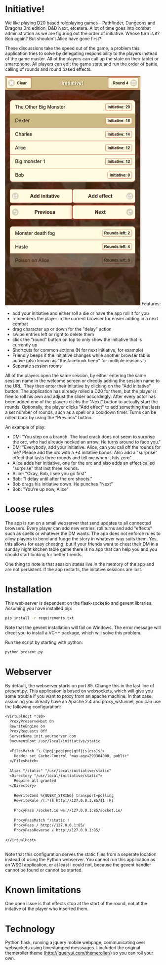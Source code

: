 # Initiative!
We like playing D20 based roleplaying games - Pathfinder, Dungeons and Dragons 3rd edition, D&D Next, etcetera. A lot of time goes into combat administration as we are figuring out the order of initiative. Whose turn is it? Bob again? But shouldn't Alice have gone first? 

These discussions take the speed out of the game, a problem this application tries to solve by delegating responsibility to the players instead of the game master. All of the players can call up the state on their tablet or smartphone. All players can edit the game state and run the order of battle, calling of rounds and round based effects.
 
![Alt text](/static/css/images/screenshot.png?raw=true "App screenshot")
Features: 
- add your initiative and either roll a die or have the app roll it for you
- remembers the player in the current browser for easier adding in a next combat
- drag character up or down for the "delay" action
- swipe entries left or right to delete them
- click the "round" button on top to only show the initiative that is currently up
- Shortcuts for common actions (N for next initiative, for example)
- Friendly beeps if the initiative changes while another browser tab is active (also known as "the facebook beep" for multiple reasons..)
- Seperate session rooms

All of the players open the same session, by either entering the same session name in the welcome screen or directly adding the session name to the URL. They then enter their initative by clicking on the "Add initative" button. The application has already rolled a D20 for them, but the player is free to roll his own and adjust the slider accordingly. After every actor has been added one of the players clicks the "Next" button to actually start the rounds. Optionally, the player clicks "Add effect" to add something that lasts a set number of rounds, such as a spell or a cooldown timer. Turns can be rolled back by using the "Previous" button. 

An example of play: 
- DM: "You step on a branch. The loud crack does not seem to surprise the orc, who had already nocked an arrow. He turns around to face you."
- DM: "Everybody, add your initiative. Alice, can you call off the rounds for me? Please add the orc with a +4 initative bonus. Also add a "surprise" effect that lasts three rounds and tell me when it hits zero"
- Alice adds her initiative, one for the orc and also adds an effect called "surprise" that last three rounds. 
- Alice: "Okay, Bob, I see you go first"
- Bob: "I delay until after the orc shoots."
- Bob drags his initiative down. He punches "Next"
- Bob: "You're up now, Alice"

# Loose rules
The app is run on a small webserver that send updates to all connected browsers. Every player can add new entries, roll turns and add "effects" such as spells or whatever the DM wants. The app does not enforce rules to allow players to bend and fudge the story in whatever way suits them. Yes, this allows for easy cheating, but if your friends want to cheat their DM in a sunday night kitchen table game there is no app that can help you and you should start looking for better friends.


One thing to note is that session states live in the memory of the app and are not persistent. If the app restarts, the initative sessions are lost. 

# Installation
This web server is dependent on the flask-socketio and gevent libraries. Assuming you have installed pip:
```sh
pip install -r requirements.txt 
```
Note that the gevent installation will fail on Windows. The error message will direct you to install a VC++ package, which will solve this problem. 

Run the script by starting with python:
```sh
python present.py
````

# Webserver
By default, the webserver starts on port 85. Change this in the last line of present.py. This application is based on websockets, which will give you some trouble if you want to proxy from an apache machine. In that case, assuming you already have an Apache 2.4 and proxy_wstunnel, you can use the following configuration: 
```
<VirtualHost *:80>
  ProxyPreserveHost On
  RewriteEngine on
  ProxyRequests Off
  ServerName init.yourserver.com
  DocumentRoot /usr/local/initiative/static

  <FilesMatch "\.(jpg|jpeg|png|gif|js|css)$">
    Header set Cache-Control "max-age=290304000, public"
  </FilesMatch>

  Alias "/static" "/usr/local/initiative/static"
  <Directory "/usr/local/initiative/static">
    Require all granted
  </Directory>

    RewriteCond %{QUERY_STRING} transport=polling
    RewriteRule /(.*)$ http://127.0.0.1:85/$1 [P]

    ProxyPass /socket.io ws://127.0.0.1:85/socket.io/

    ProxyPassMatch ^/static !
    ProxyPass / http://127.0.0.1:85/
    ProxyPassReverse / http://127.0.0.1:85/

</VirtualHost>


```
Note that this configuration serves the static files from a seperate location instead of using the Python webserver. You cannot run this application as an WSGI application, or at least I could not, because the gevent handler cannot be found or cannot be started. 

# Known limitations

One open issue is that effects stop at the start of the round, not at the initative of the player who inserted them. 

# Technology
Python flask, running a jquery mobile webpage, communicating over websockets using timestamped messsages. I included the original themeroller theme (http://jqueryui.com/themeroller/) so you can roll your own. 

